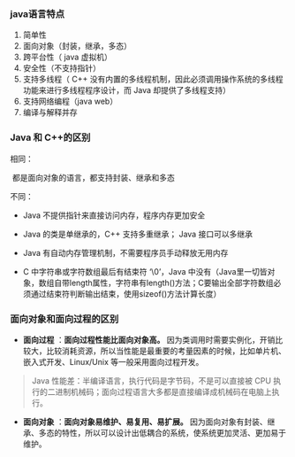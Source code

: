 ### java语言特点

1. 简单性
2. 面向对象（封装，继承，多态）
3. 跨平台性（ java 虚拟机）
4. 安全性（不支持指针）
5. 支持多线程（ C++ 没有内置的多线程机制，因此必须调用操作系统的多线程功能来进行多线程程序设计，而 Java 却提供了多线程支持）
6. 支持网络编程（java web）
7. 编译与解释并存



### Java 和 C++的区别

相同：

​	都是面向对象的语言，都支持封装、继承和多态

不同：

- Java 不提供指针来直接访问内存，程序内存更加安全

- Java 的类是单继承的，C++ 支持多重继承； Java 接口可以多继承

- Java 有自动内存管理机制，不需要程序员手动释放无用内存
- C 中字符串或字符数组最后有结束符 ‘\0’，Java 中没有（Java里一切皆对象，数组自带length属性，字符串有length()方法；C要输出全部字符数组必须通过结束符判断输出结束，使用sizeof()方法计算长度）



### 面向对象和面向过程的区别

- **面向过程** ：**面向过程性能比面向对象高。** 因为类调用时需要实例化，开销比较大，比较消耗资源，所以当性能是最重要的考量因素的时候，比如单片机、嵌入式开发、Linux/Unix 等一般采用面向过程开发。

> Java 性能差：半编译语言，执行代码是字节码，不是可以直接被 CPU 执行的二进制机械码；面向过程语言大多都是直接编译成机械码在电脑上执行。

- **面向对象** ：**面向对象易维护、易复用、易扩展。** 因为面向对象有封装、继承、多态的特性，所以可以设计出低耦合的系统，使系统更加灵活、更加易于维护。



